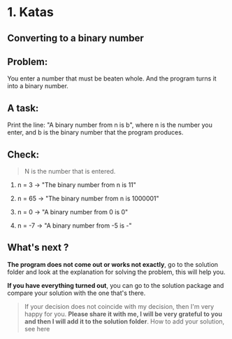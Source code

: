 # 1. Katas

## Converting to a binary number

## Problem:

You enter a number that must be beaten whole. And the program turns it into a binary number.

## A task:

Print the line: "A binary number from n is b", where n is the number you enter, and b is the binary number that the program produces.

## Check:

> N is the number that is entered.

1. n = 3 -> "The binary number from n is 11"

2. n = 65 -> "The binary number from n is 1000001"

3. n = 0 -> "A binary number from 0 is 0"

4. n = -7 -> "A binary number from -5 is -"

## What's next ?

__The program does not come out or works not exactly__, go to the solution folder and look at the explanation for solving the problem, this will help you.

__If you have everything turned out__, you can go to the solution package and compare your solution with the one that's there.

> If your decision does not coincide with my decision, then I'm very happy for you. __Please share it with me, I will be very grateful to you and then I will add it to the solution folder__. How to add your solution, see here
